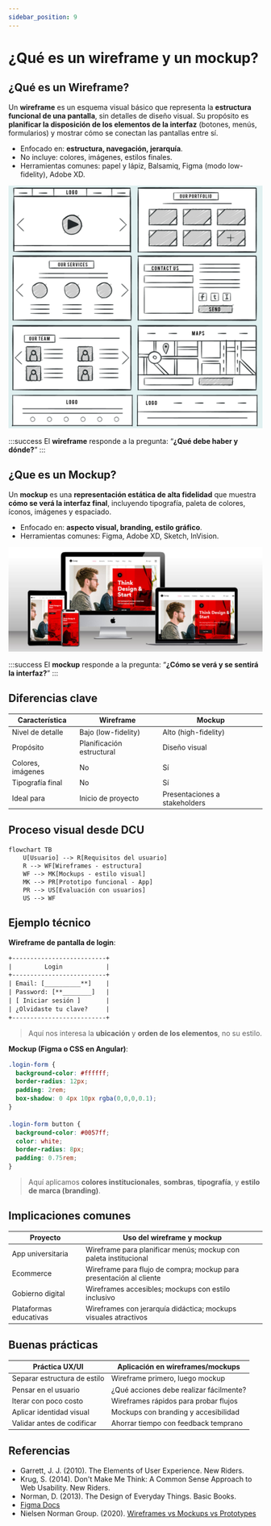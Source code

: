 ```yaml
---
sidebar_position: 9
---
```


# ¿Qué es un wireframe y un mockup?

## ¿Qué es un Wireframe?

Un **wireframe** es un esquema visual básico que representa la **estructura funcional de una pantalla**, sin detalles de diseño visual. Su propósito es **planificar la disposición de los elementos de la interfaz** (botones, menús, formularios) y mostrar cómo se conectan las pantallas entre sí.

- Enfocado en: **estructura, navegación, jerarquía**.
- No incluye: colores, imágenes, estilos finales.
- Herramientas comunes: papel y lápiz, Balsamiq, Figma (modo low-fidelity), Adobe XD.

![Wireframe](img/wireframe.png)

:::success
El **wireframe** responde a la pregunta: “**¿Qué debe haber y dónde?**”
:::

## ¿Que es un Mockup?

Un **mockup** es una **representación estática de alta fidelidad** que muestra **cómo se verá la interfaz final**, incluyendo tipografía, paleta de colores, íconos, imágenes y espaciado.

- Enfocado en: **aspecto visual, branding, estilo gráfico**.
- Herramientas comunes: Figma, Adobe XD, Sketch, InVision.

![Mockup](img/mockup.jpg)

:::success
El **mockup** responde a la pregunta: “**¿Cómo se verá y se sentirá la interfaz?**”
:::

## Diferencias clave

|Característica|Wireframe|Mockup|
|--|--|--|
|Nivel de detalle|Bajo (low-fidelity)|Alto (high-fidelity)|
|Propósito|Planificación estructural |Diseño visual|
|Colores, imágenes|No|Sí|
|Tipografía final|No|Sí|
|Ideal para|Inicio de proyecto|Presentaciones a stakeholders|

## Proceso visual desde DCU

```mermaid
flowchart TB
    U[Usuario] --> R[Requisitos del usuario]
    R --> WF[Wireframes - estructura]
    WF --> MK[Mockups - estilo visual]
    MK --> PR[Prototipo funcional - App]
    PR --> US[Evaluación con usuarios]
    US --> WF
```

## Ejemplo técnico

**Wireframe de pantalla de login**:

```txt
+--------------------------+
|         Login            |
+--------------------------+
| Email: [__________**]    |
| Password: [**________]   |
| [ Iniciar sesión ]       |
| ¿Olvidaste tu clave?     |
+--------------------------+
```

> Aquí nos interesa la **ubicación** y **orden de los elementos**, no su estilo.

**Mockup (Figma o CSS en Angular)**:

```css
.login-form {
  background-color: #ffffff;
  border-radius: 12px;
  padding: 2rem;
  box-shadow: 0 4px 10px rgba(0,0,0,0.1);
}

.login-form button {
  background-color: #0057ff;
  color: white;
  border-radius: 8px;
  padding: 0.75rem;
}
```

> Aquí aplicamos **colores institucionales**, **sombras**, **tipografía**, y **estilo de marca (branding)**.

## Implicaciones comunes

|Proyecto|Uso del wireframe y mockup|
|--|--|
|App universitaria|Wireframe para planificar menús; mockup con paleta institucional|
|Ecommerce|Wireframe para flujo de compra; mockup para presentación al cliente|
|Gobierno digital|Wireframes accesibles; mockups con estilo inclusivo|
|Plataformas educativas|Wireframes con jerarquía didáctica; mockups visuales atractivos|

## Buenas prácticas

|Práctica UX/UI|Aplicación en wireframes/mockups|
|--|--|
|Separar estructura de estilo|Wireframe primero, luego mockup|
|Pensar en el usuario|¿Qué acciones debe realizar fácilmente?|
|Iterar con poco costo|Wireframes rápidos para probar flujos|
|Aplicar identidad visual|Mockups con branding y accesibilidad|
|Validar antes de codificar|Ahorrar tiempo con feedback temprano|

## Referencias

- Garrett, J. J. (2010). The Elements of User Experience. New Riders.
- Krug, S. (2014). Don't Make Me Think: A Common Sense Approach to Web Usability. New Riders.
- Norman, D. (2013). The Design of Everyday Things. Basic Books.
- [Figma Docs](https://help.figma.com/hc/en-us)
- Nielsen Norman Group. (2020). [Wireframes vs Mockups vs Prototypes](https://www.nngroup.com/articles/wireframe-mockup-prototype/)
